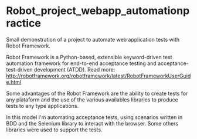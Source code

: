 # Robot_project_webapp_automationpractice
Small demonstration of a project to automate web application tests with Robot Framework.

Robot Framework is a Python-based, extensible keyword-driven test automation framework for end-to-end acceptance testing and acceptance-test-driven development (ATDD). Read more: http://robotframework.org/robotframework/latest/RobotFrameworkUserGuide.html

Some advantages of the Robot Framework are the ability to create tests for any plataform and the use of the various availables libraries to produce tests to any type applications.

In this model I'm automating acceptance tests, using scenarios written in BDD and the Selenium library to interact with the browser.
Some others libraries were used to support the tests.
